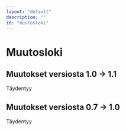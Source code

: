 ```yaml
---
layout: "default"
description: ""
id: "muutosloki"
---
```

# Muutosloki

## Muutokset versiosta 1.0 -> 1.1
Täydentyy

## Muutokset versiosta 0.7 -> 1.0
Täydentyy
